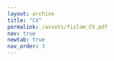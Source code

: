 ```yaml
---
layout: archive
title: "CV"
permalink: /assets/fislam_CV.pdf
nav: true
newtab: true
nav_order: 3
---
```



